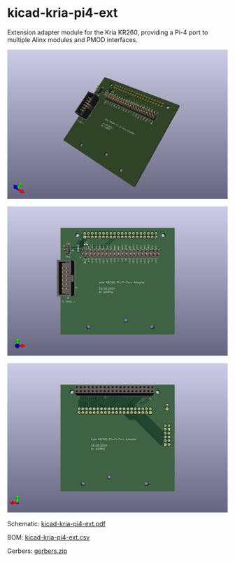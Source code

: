 # kicad-kria-pi4-ext
Extension adapter module for the Kria KR260, providing a Pi-4 port to multiple Alinx modules and PMOD interfaces.


![alt text](kicad-kria-pi4-ext_3d.png)

![alt text](kicad-kria-pi4-ext_top.png)

![alt text](kicad-kria-pi4-ext_bot.png)

Schematic:
[kicad-kria-pi4-ext.pdf](kicad-kria-pi4-ext.pdf)

BOM:
[kicad-kria-pi4-ext.csv](kicad-kria-pi4-ext.csv)

Gerbers:
[gerbers.zip](https://github.com/s59mz/kicad-kria-pi4-ext/raw/main/gerbers.zip)
